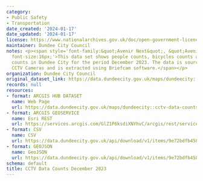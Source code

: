 ```yaml
---
category:
- Public Safety
- Transportation
date_created: '2024-01-17'
date_updated: '2024-01-17'
license: https://www.nationalarchives.gov.uk/doc/open-government-licence/version/3/
maintainer: Dundee City Council
notes: <p><span style='font-family:&quot;Avenir Next&quot;, &quot;Avenir Next&quot;;
  font-size:16px;'>This data set shows people counts, bicycles counts and road vehicle
  counts in Dundee City for the period December 2023. The data is sourced from Dundee's
  CCTV Cameras and is extracted using Briefcam software.</span></p>
organization: Dundee City Council
original_dataset_link: https://data.dundeecity.gov.uk/maps/dundeecity::cctv-data-counts-december-2023
records: null
resources:
- format: ARCGIS HUB DATASET
  name: Web Page
  url: https://data.dundeecity.gov.uk/maps/dundeecity::cctv-data-counts-december-2023
- format: ARCGIS GEOSERVICE
  name: Esri REST
  url: https://services.arcgis.com/GlZ1P6ksdiXNYhvC/arcgis/rest/services/CCTV_Data_Counts_December_2023/FeatureServer/0
- format: CSV
  name: CSV
  url: https://data.dundeecity.gov.uk/api/download/v1/items/9e72bdfb458f4436ad65928a26d0d31c/csv?layers=0
- format: GEOJSON
  name: GeoJSON
  url: https://data.dundeecity.gov.uk/api/download/v1/items/9e72bdfb458f4436ad65928a26d0d31c/geojson?layers=0
schema: default
title: CCTV Data Counts December 2023
---
```

